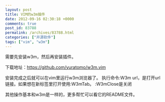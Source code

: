 ```yaml
---
layout: post
title: VIM的w3m插件
date: 2012-09-16 02:30:18 +0000
comments: true
post_id: 83788
permalink: /archives/83788.html
categories: ["开源软件"]
tags: ["vim", "w3m"]
---
```


需要先安装w3m，然后再安装插件。

下载地址：https://github.com/yuratomo/w3m.vim

安装完成之后就可以在vim里运行w3m浏览器了。 执行命令:W3m url，是打开url链接。如果想在新标签里打开使用:W3mTab。 :W3mClose是关闭

其他操作基本和w3m是一样的，更多帮忙可以看它的README文件。

